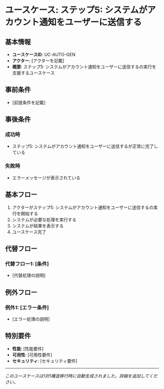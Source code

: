 # ユースケース: ステップ5: システムがアカウント通知をユーザーに送信する

## 基本情報
- **ユースケースID**: UC-AUTO-GEN
- **アクター**: [アクターを記載]
- **概要**: ステップ5: システムがアカウント通知をユーザーに送信するの実行を支援するユースケース

## 事前条件
- [前提条件を記載]

## 事後条件
### 成功時
- ステップ5: システムがアカウント通知をユーザーに送信するが正常に完了している

### 失敗時
- エラーメッセージが表示されている

## 基本フロー
1. アクターがステップ5: システムがアカウント通知をユーザーに送信するの実行を開始する
2. システムが必要な処理を実行する
3. システムが結果を表示する
4. ユースケース完了

## 代替フロー
### 代替フロー1: [条件]
- [代替処理の説明]

## 例外フロー
### 例外1: [エラー条件]
- [エラー処理の説明]

## 特別要件
- **性能**: [性能要件]
- **可用性**: [可用性要件]
- **セキュリティ**: [セキュリティ要件]

---
*このユースケースは1対1構造移行時に自動生成されました。詳細を追加してください。*
